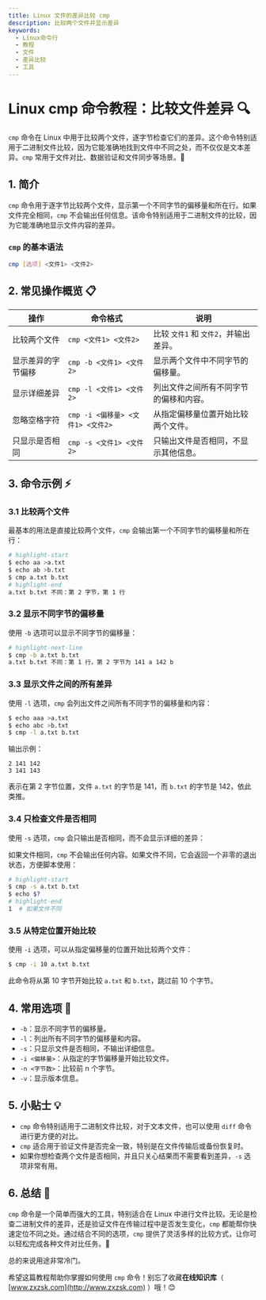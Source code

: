 ```yaml
---
title: Linux 文件的差异比较 cmp
description: 比较两个文件并显示差异
keywords:
  - Linux命令行
  - 教程
  - 文件
  - 差异比较
  - 工具
---
```


# Linux cmp 命令教程：比较文件差异 🔍

`cmp` 命令在 Linux 中用于比较两个文件，逐字节检查它们的差异。这个命令特别适用于二进制文件比较，因为它能准确地找到文件中不同之处，而不仅仅是文本差异。`cmp` 常用于文件对比、数据验证和文件同步等场景。📁

## 1. 简介

`cmp` 命令用于逐字节比较两个文件，显示第一个不同字节的偏移量和所在行。如果文件完全相同，`cmp` 不会输出任何信息。该命令特别适用于二进制文件的比较，因为它能准确地显示文件内容的差异。

### `cmp` 的基本语法

```bash
cmp [选项] <文件1> <文件2>
```

## 2. 常见操作概览 📋

| 操作               | 命令格式                                    | 说明                                            |
|--------------------|--------------------------------------------|-------------------------------------------------|
| 比较两个文件       | `cmp <文件1> <文件2>`                       | 比较 `文件1` 和 `文件2`，并输出差异。           |
| 显示差异的字节偏移 | `cmp -b <文件1> <文件2>`                    | 显示两个文件中不同字节的偏移量。               |
| 显示详细差异       | `cmp -l <文件1> <文件2>`                    | 列出文件之间所有不同字节的偏移和内容。         |
| 忽略空格字符       | `cmp -i <偏移量> <文件1> <文件2>`            | 从指定偏移量位置开始比较两个文件。             |
| 只显示是否相同     | `cmp -s <文件1> <文件2>`                    | 只输出文件是否相同，不显示其他信息。           |

## 3. 命令示例 ⚡

### 3.1 比较两个文件

最基本的用法是直接比较两个文件，`cmp` 会输出第一个不同字节的偏移量和所在行：

```bash
# highlight-start
$ echo aa >a.txt
$ echo ab >b.txt
$ cmp a.txt b.txt
# highlight-end
a.txt b.txt 不同：第 2 字节，第 1 行
```

### 3.2 显示不同字节的偏移量

使用 `-b` 选项可以显示不同字节的偏移量：

```bash
# highlight-next-line
$ cmp -b a.txt b.txt
a.txt b.txt 不同：第 1 行，第 2 字节为 141 a 142 b
```

### 3.3 显示文件之间的所有差异

使用 `-l` 选项，`cmp` 会列出文件之间所有不同字节的偏移量和内容：

```bash
$ echo aaa >a.txt
$ echo abc >b.txt
$ cmp -l a.txt b.txt
```

输出示例：

```
2 141 142
3 141 143
```

表示在第 2 字节位置，文件 `a.txt` 的字节是 141，而 `b.txt` 的字节是 142，依此类推。

### 3.4 只检查文件是否相同

使用 `-s` 选项，`cmp` 会只输出是否相同，而不会显示详细的差异：

如果文件相同，`cmp` 不会输出任何内容。如果文件不同，它会返回一个非零的退出状态，方便脚本使用：

```bash
# highlight-start
$ cmp -s a.txt b.txt
$ echo $?
# highlight-end
1  # 如果文件不同
```

### 3.5 从特定位置开始比较

使用 `-i` 选项，可以从指定偏移量的位置开始比较两个文件：

```bash
$ cmp -i 10 a.txt b.txt
```

此命令将从第 10 字节开始比较 `a.txt` 和 `b.txt`，跳过前 10 个字节。

## 4. 常用选项 📝

- `-b`：显示不同字节的偏移量。
- `-l`：列出所有不同字节的偏移量和内容。
- `-s`：只显示文件是否相同，不输出详细信息。
- `-i <偏移量>`：从指定的字节偏移量开始比较文件。
- `-n <字节数>`：比较前 n 个字节。
- `-v`：显示版本信息。

## 5. 小贴士 💡

- `cmp` 命令特别适用于二进制文件比较，对于文本文件，也可以使用 `diff` 命令进行更方便的对比。
- `cmp` 适合用于验证文件是否完全一致，特别是在文件传输后或备份恢复时。
- 如果你想检查两个文件是否相同，并且只关心结果而不需要看到差异，`-s` 选项非常有用。

## 6. 总结 🎯

`cmp` 命令是一个简单而强大的工具，特别适合在 Linux 中进行文件比较。无论是检查二进制文件的差异，还是验证文件在传输过程中是否发生变化，`cmp` 都能帮你快速定位不同之处。通过结合不同的选项，`cmp` 提供了灵活多样的比较方式，让你可以轻松完成各种文件对比任务。🎯

总的来说用途非常冷门。

希望这篇教程帮助你掌握如何使用 `cmp` 命令！别忘了收藏**在线知识库**（ [www.zxzsk.com](http://www.zxzsk.com) ）哦！😊
